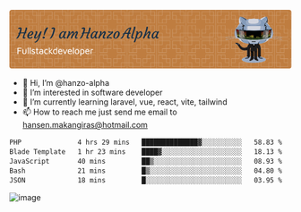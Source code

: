 ![Header](./github-header-image.png)

- 👋 Hi, I’m @hanzo-alpha
- 👀 I’m interested in software developer
- 🌱 I’m currently learning laravel, vue, react, vite, tailwind
- 📫 How to reach me just send me email to hansen.makangiras@hotmail.com 

<!---
hanzo-alpha/hanzo-alpha is a ✨ special ✨ repository because its `README.md` (this file) appears on your GitHub profile.
You can click the Preview link to take a look at your changes.
--->

<!--START_SECTION:waka-->

```txt
PHP              4 hrs 29 mins   ██████████████▓░░░░░░░░░░   58.83 %
Blade Template   1 hr 23 mins    ████▓░░░░░░░░░░░░░░░░░░░░   18.13 %
JavaScript       40 mins         ██▒░░░░░░░░░░░░░░░░░░░░░░   08.93 %
Bash             21 mins         █▒░░░░░░░░░░░░░░░░░░░░░░░   04.80 %
JSON             18 mins         █░░░░░░░░░░░░░░░░░░░░░░░░   03.95 %
```

<!--END_SECTION:waka-->

![image](https://github.com/hanzo-alpha/hanzo-alpha/assets/111342797/c4bd2977-6123-4017-8652-6e166259b484)

